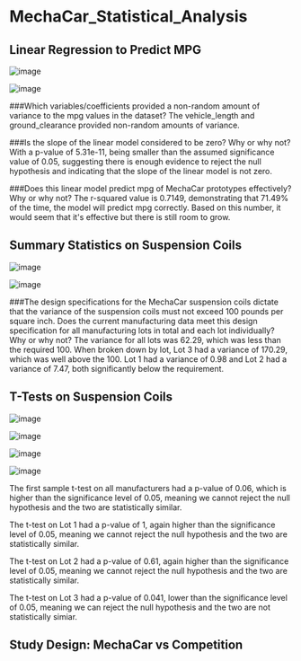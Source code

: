 # MechaCar_Statistical_Analysis

## Linear Regression to Predict MPG

![image](https://user-images.githubusercontent.com/115745142/218355097-e5b42785-149a-4e24-9e63-b00bc4d85304.png)

![image](https://user-images.githubusercontent.com/115745142/218355155-6410f871-77a7-4bbd-bdfd-c49cc7b08fc5.png)

###Which variables/coefficients provided a non-random amount of variance to the mpg values in the dataset?
The vehicle_length and ground_clearance provided non-random amounts of variance. 

###Is the slope of the linear model considered to be zero? Why or why not?
With a p-value of 5.31e-11, being smaller than the assumed significance value of 0.05, suggesting there is enough evidence to reject the null hypothesis and indicating that the slope of the linear model is not zero. 

###Does this linear model predict mpg of MechaCar prototypes effectively? Why or why not?
The r-squared value is 0.7149, demonstrating that 71.49% of the time, the model will predict mpg correctly. Based on this number, it would seem that it's effective but there is still room to grow. 

## Summary Statistics on Suspension Coils

![image](https://user-images.githubusercontent.com/115745142/218356466-ddbbac47-b353-4fef-9459-b407a6f81152.png)

![image](https://user-images.githubusercontent.com/115745142/218356491-1dade648-350c-461c-980c-fea179e43511.png)


###The design specifications for the MechaCar suspension coils dictate that the variance of the suspension coils must not exceed 100 pounds per square inch. Does the current manufacturing data meet this design specification for all manufacturing lots in total and each lot individually? Why or why not?
The variance for all lots was 62.29, which was less than the required 100. When broken down by lot, Lot 3 had a variance of 170.29, which was well above the 100. Lot 1 had a variance of 0.98 and Lot 2 had a variance of 7.47, both significantly below the requirement. 

## T-Tests on Suspension Coils

![image](https://user-images.githubusercontent.com/115745142/218357327-68ffe885-6fa8-4f17-9bd2-0c0f52f65c34.png)

![image](https://user-images.githubusercontent.com/115745142/218357344-e730d416-3c9a-4958-86d4-19e7c86ec5e1.png)

![image](https://user-images.githubusercontent.com/115745142/218357359-e5e42cc5-a78f-437f-9519-bbb46ebf9c14.png)

![image](https://user-images.githubusercontent.com/115745142/218357376-5dc829a2-88f1-4eff-81b8-12fa8f580f89.png)

The first sample t-test on all manufacturers had a p-value of 0.06, which is higher than the significance level of 0.05, meaning we cannot reject the null hypothesis and the two are statistically similar. 

The t-test on Lot 1 had a p-value of 1, again higher than the significance level of 0.05, meaning we cannot reject the null hypothesis and the two are statistically similar.

The t-test on Lot 2 had a p-value of 0.61, again higher than the significance level of 0.05, meaning we cannot reject the null hypothesis and the two are statistically similar.

The t-test on Lot 3 had a p-value of 0.041, lower than the significance level of 0.05, meaning we can reject the null hypothesis and the two are not statistically simiar. 

## Study Design: MechaCar vs Competition

